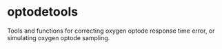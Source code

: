 # optodetools
Tools and functions for correcting oxygen optode response time error, or
simulating oxygen optode sampling. 
